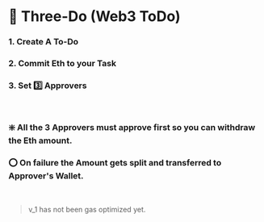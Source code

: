 # :memo: Three-Do (Web3 ToDo)
### 1. Create A To-Do 
### 2. Commit Eth to your Task
### 3. Set 3️⃣ Approvers  

</br>

### :sparkle: All the 3 Approvers must approve first so you can withdraw the Eth amount. </br>
### :o: On failure the Amount gets split and transferred to Approver's Wallet.

</br>

> v_1 has not been gas optimized yet.

